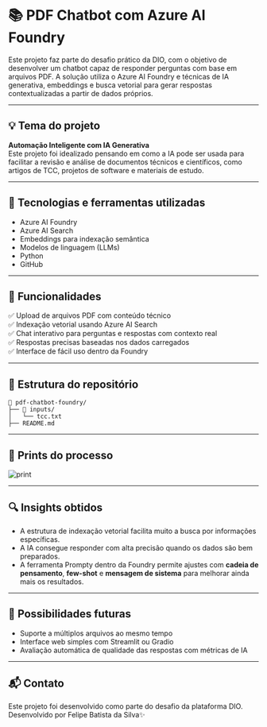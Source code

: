 
# 📚 PDF Chatbot com Azure AI Foundry

Este projeto faz parte do desafio prático da DIO, com o objetivo de desenvolver um chatbot capaz de responder perguntas com base em arquivos PDF. A solução utiliza o Azure AI Foundry e técnicas de IA generativa, embeddings e busca vetorial para gerar respostas contextualizadas a partir de dados próprios.

---

## 💡 Tema do projeto

**Automação Inteligente com IA Generativa**  
Este projeto foi idealizado pensando em como a IA pode ser usada para facilitar a revisão e análise de documentos técnicos e científicos, como artigos de TCC, projetos de software e materiais de estudo.

---

## 🧰 Tecnologias e ferramentas utilizadas

- Azure AI Foundry
- Azure AI Search
- Embeddings para indexação semântica
- Modelos de linguagem (LLMs)
- Python
- GitHub

---

## 🚀 Funcionalidades

✅ Upload de arquivos PDF com conteúdo técnico  
✅ Indexação vetorial usando Azure AI Search  
✅ Chat interativo para perguntas e respostas com contexto real  
✅ Respostas precisas baseadas nos dados carregados  
✅ Interface de fácil uso dentro da Foundry

---

## 📂 Estrutura do repositório

```
📁 pdf-chatbot-foundry/
├── 📁 inputs/
│   └── tcc.txt
├── README.md
```

---

## 📎 Prints do processo


![print](https://github.com/user-attachments/assets/7f5beb4a-22b3-4069-a550-c9ad7afd03cf)

---

## 🔍 Insights obtidos

- A estrutura de indexação vetorial facilita muito a busca por informações específicas.
- A IA consegue responder com alta precisão quando os dados são bem preparados.
- A ferramenta Prompty dentro da Foundry permite ajustes com **cadeia de pensamento**, **few-shot** e **mensagem de sistema** para melhorar ainda mais os resultados.

---

## 💭 Possibilidades futuras

- Suporte a múltiplos arquivos ao mesmo tempo  
- Interface web simples com Streamlit ou Gradio  
- Avaliação automática de qualidade das respostas com métricas de IA

---

## 📬 Contato

Este projeto foi desenvolvido como parte do desafio da plataforma DIO.  
Desenvolvido por Felipe Batista da Silva✨

